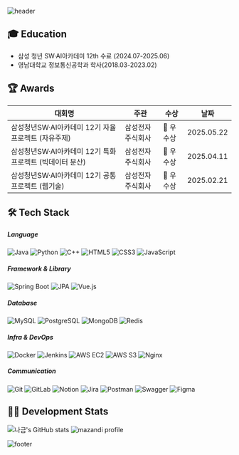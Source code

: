 ![header](https://capsule-render.vercel.app/api?type=waving&color=87CEFA&height=220&section=header&text=Gomie's%20GitHub&fontSize=48&fontColor=ffffff&fontAlign=50&fontAlignY=40)

## 🎓 Education
- 삼성 청년 SW·AI아카데미 12th 수료 (2024.07-2025.06)<br>
- 영남대학교 정보통신공학과 학사(2018.03-2023.02) 

## 🏆 Awards  
| 대회명 | 주관 | 수상 | 날짜 |
|--------|------|------|------|
| 삼성청년SW·AI아카데미 12기 자율 프로젝트 (자유주제) | 삼성전자주식회사 | 🥉 우수상 | 2025.05.22 |
| 삼성청년SW·AI아카데미 12기 특화 프로젝트 (빅데이터 분산) | 삼성전자주식회사 | 🥇 우수상 | 2025.04.11 |
| 삼성청년SW·AI아카데미 12기 공통 프로젝트 (웹기술) | 삼성전자주식회사 | 🥉 우수상 | 2025.02.21 |

## 🛠️ Tech Stack
##### Language
![Java](https://img.shields.io/badge/Java-17-007396?style=flat-square&logo=openjdk&logoColor=white)
![Python](https://img.shields.io/badge/Python-3.9-3776AB?style=flat-square&logo=python&logoColor=white)
![C++](https://img.shields.io/badge/C++-17-00599C?style=flat-square&logo=cplusplus&logoColor=white)
![HTML5](https://img.shields.io/badge/HTML-5-E34F26?style=flat-square&logo=html5&logoColor=white)
![CSS3](https://img.shields.io/badge/CSS-3-1572B6?style=flat-square&logo=css3&logoColor=white)
![JavaScript](https://img.shields.io/badge/JavaScript-ES6-F7DF1E?style=flat-square&logo=javascript&logoColor=black)

##### Framework & Library
![Spring Boot](https://img.shields.io/badge/SpringBoot-2.7-6DB33F?style=flat-square&logo=springboot&logoColor=white)
![JPA](https://img.shields.io/badge/JPA-Hibernate-59666C?style=flat-square&logo=hibernate&logoColor=white)
![Vue.js](https://img.shields.io/badge/Vue.js-3-4FC08D?style=flat-square&logo=vue.js&logoColor=white)

##### Database
![MySQL](https://img.shields.io/badge/MySQL-8.0-4479A1?style=flat-square&logo=mysql&logoColor=white)
![PostgreSQL](https://img.shields.io/badge/PostgreSQL-14-4169E1?style=flat-square&logo=postgresql&logoColor=white)
![MongoDB](https://img.shields.io/badge/MongoDB-6.0-47A248?style=flat-square&logo=mongodb&logoColor=white)
![Redis](https://img.shields.io/badge/Redis-7.2-DC382D?style=flat-square&logo=redis&logoColor=white)

##### Infra & DevOps
![Docker](https://img.shields.io/badge/Docker-24.0-2496ED?style=flat-square&logo=docker&logoColor=white)
![Jenkins](https://img.shields.io/badge/Jenkins-2.414-D24939?style=flat-square&logo=jenkins&logoColor=white)
![AWS EC2](https://img.shields.io/badge/AWS-EC2-FF9900?style=flat-square&logo=amazon-ec2&logoColor=white)
![AWS S3](https://img.shields.io/badge/AWS-S3-569A31?style=flat-square&logo=amazon-s3&logoColor=white)
![Nginx](https://img.shields.io/badge/Nginx-1.25-009639?style=flat-square&logo=nginx&logoColor=white)

##### Communication
![Git](https://img.shields.io/badge/Git-CLI-F05032?style=flat-square&logo=git&logoColor=white)
![GitLab](https://img.shields.io/badge/GitLab-Repo-FCA121?style=flat-square&logo=gitlab&logoColor=white)
![Notion](https://img.shields.io/badge/Notion-Docs-000000?style=flat-square&logo=notion&logoColor=white)
![Jira](https://img.shields.io/badge/Jira-Agile-0052CC?style=flat-square&logo=jira&logoColor=white)
![Postman](https://img.shields.io/badge/Postman-API-FF6C37?style=flat-square&logo=postman&logoColor=white)
![Swagger](https://img.shields.io/badge/Swagger-UI-85EA2D?style=flat-square&logo=swagger&logoColor=black)
![Figma](https://img.shields.io/badge/Figma-Design-F24E1E?style=flat-square&logo=figma&logoColor=white)

## 🧑‍💻 Development Stats
![나금's GitHub stats](https://github-readme-stats.vercel.app/api?username=gomie1&show_icons=true&theme=default)
![mazandi profile](http://mazassumnida.wtf/api/v2/generate_badge?boj=nagum0545)

![footer](https://capsule-render.vercel.app/api?type=waving&color=87CEFA&height=120&section=footer)
